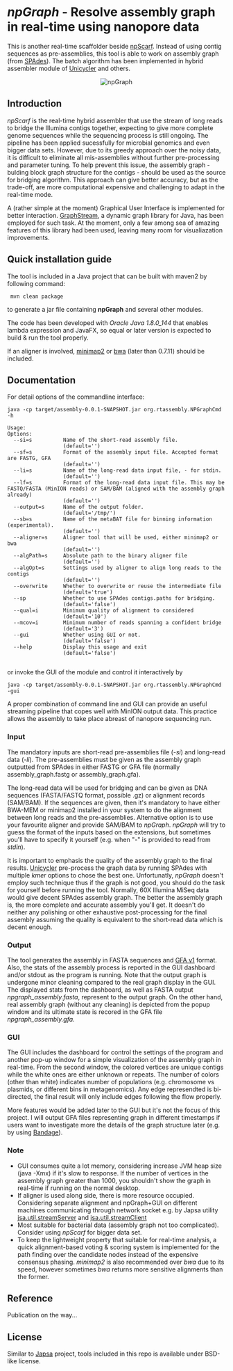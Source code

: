 # *npGraph* - Resolve assembly graph in real-time using nanopore data
This is another real-time scaffolder beside [npScarf](https://github.com/mdcao/npScarf). Instead of using contig sequences as pre-assemblies, this tool is able to work on assembly graph (from [SPAdes](http://cab.spbu.ru/software/spades/)). 
The batch algorithm has been implemented in hybrid assembler module of [Unicycler](https://github.com/rrwick/Unicycler) and others.

<p align="center">
  <img src="http://drive.google.com/uc?export=view&id=1eGn-FfDoLHPMbt4i_awFXF-DYDe36GoR" alt="npGraph"/>
</p>

## Introduction
*npScarf* is the real-time hybrid assembler that use the stream of long reads to bridge the Illumina contigs together, expecting to give more complete genome sequences while the sequencing process is still ongoing. The pipeline has been applied sucessfully for microbial genomics and even bigger data sets. However, due to its greedy approach over the noisy data, it is difficult to eliminate all mis-assemblies without further pre-processing and parameter tuning. To help prevent this issue, the assembly graph - bulding block graph structure for the contigs - should be used as the source for bridging algorithm. 
This approach can give better accuracy, but as the trade-off, are more computational expensive and challenging to adapt in the real-time mode.

A (rather simple at the moment) Graphical User Interface is implemented for better interaction. [GraphStream](http://graphstream-project.org/), a dynamic graph library for Java, has been employed for such task. At the moment, only a few among sea of amazing features of this library had been used, leaving many room for visualiazation improvements.
## Quick installation guide
The tool is included in a Java project that can be built with maven2 by following command:
```
 mvn clean package
```
to generate a jar file containing **npGraph** and several other modules.

The code has been developed with *Oracle Java 1.8.0_144* that enables lambda expression and JavaFX, so equal or later version is expected to build & run the tool properly.

If an aligner is involved, [minimap2](https://github.com/lh3/minimap2) or [bwa](https://github.com/lh3/bwa) (later than 0.7.11) should be included.

## Documentation
For detail options of the commandline interface:
```
java -cp target/assembly-0.0.1-SNAPSHOT.jar org.rtassembly.NPGraphCmd -h

Usage: 
Options:
  --si=s          Name of the short-read assembly file.
                  (default='')
  --sf=s          Format of the assembly input file. Accepted format are FASTG, GFA
                  (default='')
  --li=s          Name of the long-read data input file, - for stdin.
                  (default='')
  --lf=s          Format of the long-read data input file. This may be FASTQ/FASTA (MinION reads) or SAM/BAM (aligned with the assembly graph already)
                  (default='')
  --output=s      Name of the output folder.
                  (default='/tmp/')
  --sb=s          Name of the metaBAT file for binning information (experimental).
                  (default='')
  --aligner=s     Aligner tool that will be used, either minimap2 or bwa
                  (default='')
  --algPath=s     Absolute path to the binary aligner file
                  (default='')
  --algOpt=s      Settings used by aligner to align long reads to the contigs
                  (default='')
  --overwrite     Whether to overwrite or reuse the intermediate file
                  (default='true')
  --sp            Whether to use SPAdes contigs.paths for bridging.
                  (default='false')
  --qual=i        Minimum quality of alignment to considered
                  (default='10')
  --mcov=i        Minimum number of reads spanning a confident bridge
                  (default='3')
  --gui           Whether using GUI or not.
                  (default='false')
  --help          Display this usage and exit
                  (default='false')


```

or invoke the GUI of the module and control it interactively by
```
java -cp target/assembly-0.0.1-SNAPSHOT.jar org.rtassembly.NPGraphCmd -gui
```
A proper combination of command line and GUI can provide an useful streaming pipeline that copes well with MinION output data. This practice allows the assembly to take place abreast of nanopore sequencing run.

### Input
The mandatory inputs are short-read pre-assemblies file (*-si*) and long-read data (*-li*).
The pre-assemblies must be given as the assembly graph outputted from SPAdes in either FASTG or GFA file (normally assembly_graph.fastg or assembly_graph.gfa).

The long-read data will be used for bridging and can be given as DNA sequences (FASTA/FASTQ format, possible .gz) or alignment records (SAM/BAM). If the sequences are given, then it's mandatory to have either BWA-MEM or minimap2 installed in your system to do the alignment between long reads and the pre-assemblies. Alternative option is to use your favourite aligner and provide SAM/BAM to *npGraph*. *npGraph* will try to guess the format of the inputs based on the extensions, but sometimes you'll have to specify it yourself (e.g. when "-" is provided to read from *stdin*).

It is important to emphasis the quality of the assembly graph to the final results. [Unicycler](https://github.com/rrwick/Unicycler) pre-process the graph data by running SPAdes with multiple *kmer* options to chose the best one. Unfortunatly, *npGraph* doesn't employ such technique thus if the graph is not good, you should do the task for yourself before running the tool. Normally, 60X Illumina MiSeq data would give decent SPAdes assembly graph. The better the assembly graph is, the more complete and accurate assembly you'll get.
It doesn't do neither any polishing or other exhaustive post-processing for the final assembly assuming the quality is equivalent to the short-read data which is decent enough.

### Output
The tool generates the assembly in FASTA sequences and [GFA v1](https://github.com/GFA-spec/GFA-spec/blob/master/GFA1.md) format.
Also, the stats of the assembly process is reported in the GUI dashboard and/or stdout as the program is running.
Note that the output graph is undergone minor cleaning compared to the real graph display in the GUI. 
The displayed stats from the dashboard, as well as FASTA output *npgraph_assembly.fasta*, represent to the output graph. On the other hand, real assembly graph (without any cleaning) is depicted from the popup window and its ultimate state is recored in the GFA file *npgraph_assembly.gfa*. 
### GUI
The GUI includes the dashboard for control the settings of the program and another pop-up window for a simple visualization of the assembly graph in real-time.
From the second window, the colored vertices are unique contigs while the white ones are either unknown or repeats. The number of colors (other than white) indicates number of populations (e.g. chromosome vs plasmids, or different bins in metagenomics). Any edge represendted is bi-directed, the final result will only include edges following the flow properly.

More features would be added later to the GUI but it's not the focus of this project. I will output GFA files representing graph in different timestamps if users want to investigate more the details of the graph structure later (e.g. by using [Bandage](https://github.com/rrwick/Bandage)).
### Note
* GUI consumes quite a lot memory, considering increase JVM heap size (java -Xmx) if it's slow to response. If the number of vertices in the assembly graph greater than 1000, you shouldn't show the graph in real-time if running on the normal desktop.
* If aligner is used along side, there is more resource occupied. Considering separate alignment and npGraph+GUI on different machines communicating through network socket e.g. by Japsa utility [jsa.util.streamServer](https://japsa.readthedocs.io/en/latest/tools/jsa.util.streamServer.html) and [jsa.util.streamClient](https://japsa.readthedocs.io/en/latest/tools/jsa.util.streamClient.html)
* Most suitable for bacterial data (assembly graph not too complicated). Consider using *npScarf* for bigger data set.
* To keep the lightweight property that suitable for real-time analysis, a quick alignment-based voting & scoring system is implemented for the path finding over the candidate nodes instead of the expensive consensus phasing. *minimap2* is also recommended over *bwa* due to its speed, however sometimes *bwa* returns more sensitive alignments than the former.
## Reference
Publication on the way...

## License
Similar to [Japsa](https://github.com/mdcao/japsa) project, tools included in this repo is available under BSD-like license.
